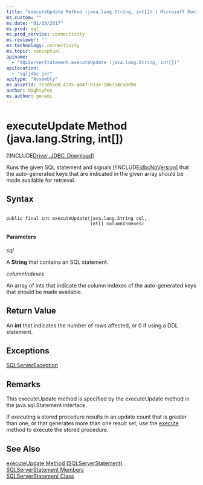 ```yaml
---
title: "executeUpdate Method (java.lang.String, int[]) | Microsoft Docs"
ms.custom: ""
ms.date: "01/19/2017"
ms.prod: sql
ms.prod_service: connectivity
ms.reviewer: ""
ms.technology: connectivity
ms.topic: conceptual
apiname: 
  - "SQLServerStatement.executeUpdate (java.lang.String, int[])"
apilocation: 
  - "sqljdbc.jar"
apitype: "Assembly"
ms.assetid: 7b3d5b60-4285-4047-b13e-106754ca0d98
author: MightyPen
ms.author: genemi
---
```

# executeUpdate Method (java.lang.String, int[])
[!INCLUDE[Driver_JDBC_Download](../../../includes/driver_jdbc_download.md)]

  Runs the given SQL statement and signals [!INCLUDE[jdbcNoVersion](../../../includes/jdbcnoversion_md.md)] that the auto-generated keys that are indicated in the given array should be made available for retrieval.  
  
## Syntax  
  
```  
  
public final int executeUpdate(java.lang.String sql,  
                               int[] columnIndexes)  
```  
  
#### Parameters  
 *sql*  
  
 A **String** that contains an SQL statement.  
  
 *columnIndexes*  
  
 An array of ints that indicate the column indexes of the auto-generated keys that should be made available.  
  
## Return Value  
 An **int** that indicates the number of rows affected, or 0 if using a DDL statement.  
  
## Exceptions  
 [SQLServerException](../../../connect/jdbc/reference/sqlserverexception-class.md)  
  
## Remarks  
 This executeUpdate method is specified by the executeUpdate method in the java.sql.Statement interface.  
  
 If executing a stored procedure results in an update count that is greater than one, or that generates more than one result set, use the [execute](../../../connect/jdbc/reference/execute-method-sqlserverstatement.md) method to execute the stored procedure.  
  
## See Also  
 [executeUpdate Method &#40;SQLServerStatement&#41;](../../../connect/jdbc/reference/executeupdate-method-sqlserverstatement.md)   
 [SQLServerStatement Members](../../../connect/jdbc/reference/sqlserverstatement-members.md)   
 [SQLServerStatement Class](../../../connect/jdbc/reference/sqlserverstatement-class.md)  
  
  
